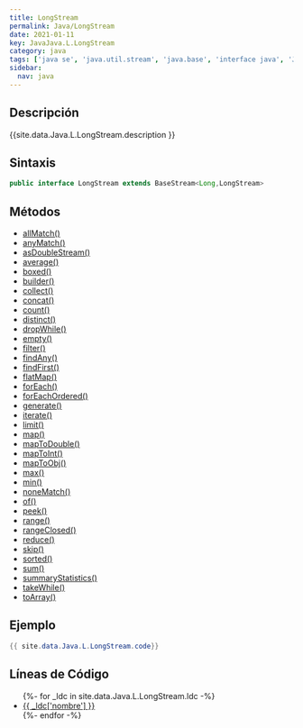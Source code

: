 ```yaml
---
title: LongStream
permalink: Java/LongStream
date: 2021-01-11
key: JavaJava.L.LongStream
category: java
tags: ['java se', 'java.util.stream', 'java.base', 'interface java', 'Java 1.8']
sidebar: 
  nav: java
---
```


## Descripción
{{site.data.Java.L.LongStream.description }}

## Sintaxis
~~~java
public interface LongStream extends BaseStream<Long,LongStream>
~~~

## Métodos
* [allMatch()](/Java/LongStream/allMatch)
* [anyMatch()](/Java/LongStream/anyMatch)
* [asDoubleStream()](/Java/LongStream/asDoubleStream)
* [average()](/Java/LongStream/average)
* [boxed()](/Java/LongStream/boxed)
* [builder()](/Java/LongStream/builder)
* [collect()](/Java/LongStream/collect)
* [concat()](/Java/LongStream/concat)
* [count()](/Java/LongStream/count)
* [distinct()](/Java/LongStream/distinct)
* [dropWhile()](/Java/LongStream/dropWhile)
* [empty()](/Java/LongStream/empty)
* [filter()](/Java/LongStream/filter)
* [findAny()](/Java/LongStream/findAny)
* [findFirst()](/Java/LongStream/findFirst)
* [flatMap()](/Java/LongStream/flatMap)
* [forEach()](/Java/LongStream/forEach)
* [forEachOrdered()](/Java/LongStream/forEachOrdered)
* [generate()](/Java/LongStream/generate)
* [iterate()](/Java/LongStream/iterate)
* [limit()](/Java/LongStream/limit)
* [map()](/Java/LongStream/map)
* [mapToDouble()](/Java/LongStream/mapToDouble)
* [mapToInt()](/Java/LongStream/mapToInt)
* [mapToObj()](/Java/LongStream/mapToObj)
* [max()](/Java/LongStream/max)
* [min()](/Java/LongStream/min)
* [noneMatch()](/Java/LongStream/noneMatch)
* [of()](/Java/LongStream/of)
* [peek()](/Java/LongStream/peek)
* [range()](/Java/LongStream/range)
* [rangeClosed()](/Java/LongStream/rangeClosed)
* [reduce()](/Java/LongStream/reduce)
* [skip()](/Java/LongStream/skip)
* [sorted()](/Java/LongStream/sorted)
* [sum()](/Java/LongStream/sum)
* [summaryStatistics()](/Java/LongStream/summaryStatistics)
* [takeWhile()](/Java/LongStream/takeWhile)
* [toArray()](/Java/LongStream/toArray)

## Ejemplo
~~~java
{{ site.data.Java.L.LongStream.code}}
~~~

## Líneas de Código
<ul>
{%- for _ldc in site.data.Java.L.LongStream.ldc -%}
   <li>
       <a href="{{_ldc['url'] }}">{{ _ldc['nombre'] }}</a>
   </li>
{%- endfor -%}
</ul>
